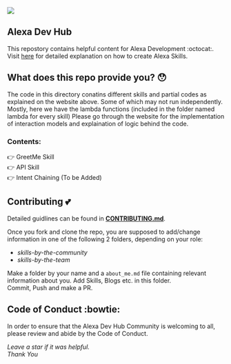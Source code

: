 <img src="https://raw.githubusercontent.com/priyanshsingh/alexa-skills/readme/amazon-alexa-vector-logo.jpg">

## Alexa Dev Hub

This repostory contains helpful content for Alexa Development :octocat:. Visit [here](http://alexadevhub.herokuapp.com/) for detailed explanation on how to create Alexa Skills.

## What does this repo provide you? :hushed:

The code in this directory conatins different skills and partial codes as explained on the website above. Some of which may not run independently. Mostly, here we have the lambda functions (included in the folder named lambda for every skill)
Please go through the website for the implementation of interaction models and explaination of logic behind the code.

### Contents:

:point_right: GreetMe Skill<br>
:point_right: API Skill<br>
:point_right: Intent Chaining (To be Added)<br>

## Contributing :two_hearts:

Detailed guidlines can be found in **[CONTRIBUTING.md](https://github.com/alexa-dev-hub/alexa-skills/blob/master/CONTRIBUTING.md)**.

Once you fork and clone the repo, you are supposed to add/change information in one of the following 2 folders, depending on your role:

- _skills-by-the-community_
- _skills-by-the-team_

Make a folder by your name and a `about_me.md` file containing relevant information about you.
Add Skills, Blogs etc. in this folder.  
Commit, Push and make a PR.

## Code of Conduct :bowtie:

In order to ensure that the Alexa Dev Hub Community is welcoming to all, please review and abide by the Code of Conduct.

_Leave a star if it was helpful._  
_Thank You_

